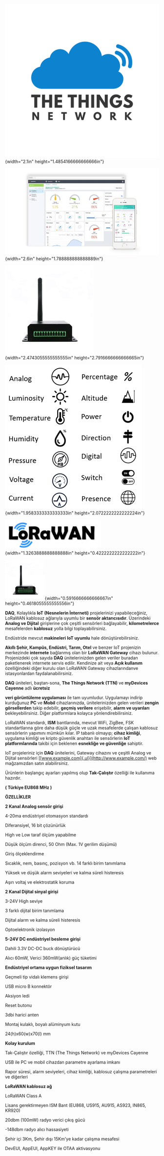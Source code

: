 ![](./media/image1.png){width="2.1in" height="1.4854166666666666in"}

![](./media/image2.jpeg){width="2.6in" height="1.788888888888889in"}

![](./media/image4.png){width="2.4743055555555555in"
height="2.7916666666666665in"}

![](./media/image6.png){width="1.9583333333333333in"
height="2.0722222222222224in"}

![](./media/image7.png){width="1.3263888888888888in"
height="0.4222222222222222in"}

![](./media/image8.jpeg){width="0.5916666666666667in"
height="0.4618055555555556in"}

**DAQ**, Kolaylıkla **IoT (Nesnelerin İnterneti)** projelerinizi
yapabileceğiniz, LoRaWAN kablosuz ağlarıyla uyumlu bir **sensör
aktarıcısıdır**. Üzerindeki **Analog ve Dijital** girişlerine çok
çeşitli sensörleri bağlayabilir, **kilometrelerce** mesafelerden
**kablosuz** yolla bilgi toplayabilirsiniz.

Endüstride mevcut **makineleri** **IoT uyumlu** hale
dönüştürebilirsiniz.

**Akıllı Şehir, Kampüs, Endüstri, Tarım, Otel** ve benzer IoT projenizin
merkezinde **internete** bağlanmış olan bir **LoRaWAN Gateway** cihazı
bulunur. Projenizdeki çok sayıda **DAQ** ünitelerinizden gelen veriler
buradan paketlenerek internete servis edilir. Kendinize ait veya **Açık
kullanım** özelliğindeki diğer kurulu olan LoRaWAN Gateway
cihazlarındanve istasyonlardan faydalanabilirsiniz.

**DAQ** üniteleri, baştan-sona, **The Things Network (TTN)** ve
**myDevices Cayenne** adlı **ücretsiz**

**veri görüntüleme uygulaması** ile tam uyumludur. Uygulamayı indirip
kurduğunuz **PC** ve **Mobil** cihazlarınızda, ünitelerinizden gelen
verileri **zengin görsellerden** takip edebilir, **geçmiş verilere**
erişebilir, **alarm ve uyarıları** bekleyebilirsiniz. Diğer platformlara
kolayca yönlendirebilirsiniz.

LoRaWAN standardı, **ISM** bantlarında, mevcut WiFi, ZigBee, FSK
standartlarına göre daha düşük güçle ve uzak mesafelerde çalışan
kablosuz sensörlerin yapımını mümkün kılar. IP tabanlı olmayıp; **cihaz
kimliği**, uygulama kimliği ve kripto güvenlik anahtarı ile sensörlerin
**IoT platformlarında** takibi için beklenen **esnekliğe ve güvenliğe**
sahiptir.

IoT projeleriniz için **DAQ** ünitelerini, Gateway cihazını ve çeşitli
Analog ve Dijital sensörleri
[[www.example.com]{.ul}](http://www.example.com/) web mağzamızdan satın
alabilirsiniz.

Ürünlerin başlangıç ayarları yapılmış olup **Tak-Çalıştır** özelliği ile
kullanıma hazırdır.

**( Türkiye EU868 MHz )**

**ÖZELLİKLER**

**2 Kanal Analog sensör girişi**

4-20ma endüstriyel otomasyon standardı

Diferansiyel, 16 bit çözünürlük

High ve Low taraf ölçüm yapabilme

Düşük ölçüm direnci, 50 Ohm (Max. 1V gerilim düşümü)

Giriş ölçeklendirme

Sıcaklık, nem, basınç, pozisyon vb. 14 farklı birim tanımlama

Yüksek ve düşük alarm seviyeleri ve kalma süreli histeresis

Aşırı voltaj ve elektrostatik koruma

**2 Kanal Dijital sinyal girişi**

3-24V High seviye

3 farklı dijital birim tanımlama

Dijital alarm ve kalma süreli histeresis

Optoelektronik izolasyon

**5-24V DC endüstriyel besleme girişi**

Dahili 3.3V DC-DC buck dönüştürücü

Alıcı 60mW, Verici 360mW(anlık) güç tüketimi

**Endüstriyel ortama uygun fiziksel tasarım**

Geçmeli tip vidalı klemens girişi

USB micro B konnektör

Aksiyon ledi

Reset butonu

3dbi harici anten

Montaj kulaklı, boyalı alüminyum kutu

24(h)x60(w)x70(l) mm

**Kolay kurulum**

Tak-Çalıştır özelliği, TTN (The Things Network) ve myDevices Cayenne

USB ile PC ve mobil cihazdan parametre ayarlama imkanı

Rapor süresi, alarm seviyeleri, cihaz kimliği, kablosuz çalışma
parametreleri ve diğerleri

**LoRaWAN kablosuz ağ**

LoRaWAN Class A

Lisans gerektirmeyen ISM Bant (EU868, US915, AU915, AS923, IN865, KR920)

20dbm (100mW) radyo verici çıkış gücü

-148dbm radyo alıcı hassasiyeti

Şehir içi 3Km, Şehir dışı 15Km'ye kadar çalışma mesafesi

DevEUI, AppEUI, AppKEY ile OTAA aktivasyonu
